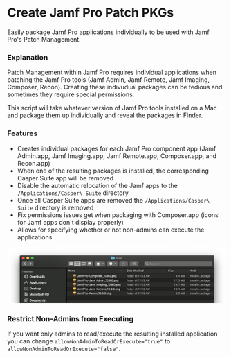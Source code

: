 # Create Jamf Pro Patch PKGs
Easily package Jamf Pro applications individually to be used with Jamf Pro's Patch Management.

### Explanation
Patch Management within Jamf Pro requires individual applications when patching the Jamf Pro tools (Jamf Admin, Jamf Remote, Jamf Imaging, Composer, Recon). Creating these indivudual packages can be tedious and sometimes they require special permissions.

This script will take whatever version of Jamf Pro tools installed on a Mac and package them up individually and reveal the packages in Finder.

### Features
- Creates individual packages for each Jamf Pro component app (Jamf Admin.app, Jamf Imaging.app, Jamf Remote.app, Composer.app, and Recon.app)
- When one of the resulting packages is installed, the corresponding Casper Suite app will be removed
- Disable the automatic relocation of the Jamf apps to the `/Applications/Casper\ Suite` directory
- Once all Casper Suite apps are removed the `/Applications/Casper\ Suite` directory is removed
- Fix permissions issues get when packaging with Composer.app (icons for Jamf apps don't display properly)
- Allows for specifying whether or not non-admins can execute the applications

![alt text](/images/packaged_preview.png)

### Restrict Non-Admins from Executing
If you want only admins to read/execute the resulting installed application you can change `allowNonAdminToReadOrExecute="true"` to `allowNonAdminToReadOrExecute="false"`.
